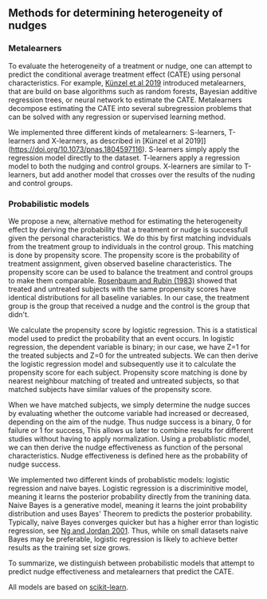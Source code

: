 
## Methods for determining heterogeneity of nudges

### Metalearners
To evaluate the heterogeneity of a treatment or nudge, one can attempt to predict the conditional average treatment effect (CATE) using personal characteristics. For example, [K&uuml;nzel et al 2019](https://doi.org/10.1073/pnas.1804597116) introduced metalearners, that are build on base algorithms such as random forests, Bayesian additive regression trees, or neural network to estimate the CATE. Metalearners decompose estimating the CATE into several subregression problems that can be solved with any regression or supervised learning method.

We implemented three different kinds of metalearners: S-learners, T-learners and X-learners, as described in [K&uuml;nzel et al 2019]](https://doi.org/10.1073/pnas.1804597116). S-learners simply apply the regression model directly to the dataset. T-learners apply a regression model to both the nudging and control groups. X-learners are similar to T-learners, but add another model that crosses over the results of the nuding and control groups.

### Probabilistic models
We propose a new, alternative method for estimating the heterogeneity effect by deriving the probability that a treatment or nudge is successfull given the personal characteristics. We do this by first matching indviduals from the treatment group to individuals in the control group. This matching is done by propensity score. The propensity score is the probability of treatment assignment, given observed baseline characteristics. The propensity score can be used to balance the treatment and control groups to make them comparable. [Rosenbaum and Rubin (1983)](https://academic.oup.com/biomet/article/70/1/41/240879) showed that treated and untreated subjects with the same propensity scores have identical distributions for all baseline variables. In our case, the treatment group is the group that received a nudge and the control is the group that didn't. 

We calculate the propensity score by logistic regression. This is a statistical model used to predict the probability that an event occurs. In logistic regression, the dependent variable is binary; in our case, we have Z=1 for the treated subjects and Z=0 for the untreated subjects. We can then derive the logistic regression model and subsequently use it to calculate the propensity score for each subject. Propensity score matching is done by nearest neighbour matching of treated and untreated subjects, so that matched subjects have similar values of the propensity score.

When we have matched subjects, we simply determine the nudge succes by evaluating whether the outcome variable had increased or decreased, depending on the aim of the nudge. Thus nudge success is a binary, 0 for failure or 1 for success, This allows us later to combine results for different studies without having to apply normalization. Using a probablistic model, we can then derive the nudge effectiveness as function of the personal characteristics. Nudge effectiveness is defined here as the probability of nudge success.

We implemented two different kinds of probablistic models: logistic regression and naive bayes. Logistic regression is a discriminitive model, meaning it learns the posterior probability directly from the tranining data. Naive Bayes is a generative model, meaning it learns the joint probability distribution and uses Bayes' Theorem to predicts the posterior probability. Typically, naive Bayes converges quicker but has a higher error than logistic regression, see [Ng and Jordan 2001](https://dl.acm.org/doi/10.5555/2980539.2980648). Thus, while on small datasets naive Bayes may be preferable, logistic regression is likely to achieve better results as the training set size grows.


To summarize, we distinguish between probabilistic models that attempt to predict nudge effectiveness and metalearners that predict the CATE.

All models are based on [scikit-learn](https://scikit-learn.org).
